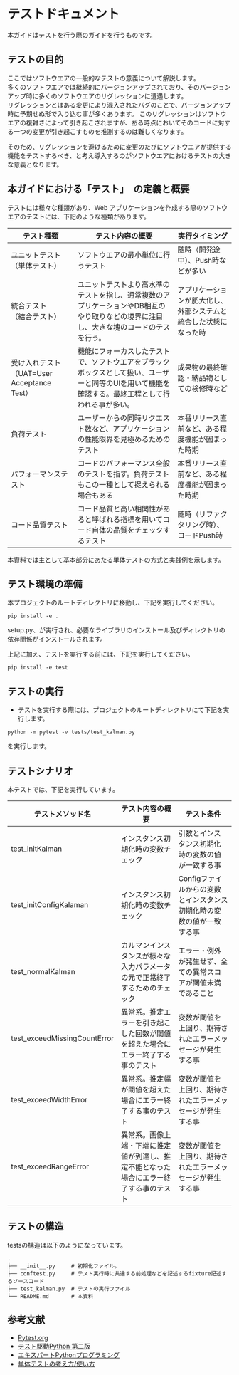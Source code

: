 # テストドキュメント
本ガイドはテストを行う際のガイドを行うものです。

## テストの目的
ここではソフトウエアの一般的なテストの意義について解説します。  
多くのソフトウエアでは継続的にバージョンアップされており、そのバージョンアップ時に多くのソフトウエアのリグレッションに遭遇します。  
リグレッションとはある変更により混入されたバグのことで、バージョンアップ時に予期せぬ形で入り込む事が多くあります。
このリグレッションはソフトウエアの複雑さによって引き起こされますが、ある時点においてそのコードに対する一つの変更が引き起こすものを推測するのは難しくなります。

そのため、リグレッションを避けるために変更のたびにソフトウエアが提供する機能をテストするべき、と考え導入するのがソフトウエアにおけるテストの大きな意義となります。

## 本ガイドにおける「テスト」　の定義と概要
テストには様々な種類があり、Web アプリケーションを作成する際のソフトウエアのテストには、下記のような種類があります。

| テスト種類 |  テスト内容の概要  | 実行タイミング    |
|---------------|---------|--------------------------------|
| ユニットテスト<br>（単体テスト）| ソフトウエアの最小単位に行うテスト | 随時（開発途中）、Push時などが多い  |
| 統合テスト<br>（結合テスト）   | ユニットテストより高水準のテストを指し、通常複数のアプリケーションやDB相互のやり取りなどの境界に注目し、大きな塊のコードのテスを行う。      | アプリケーションが肥大化し、外部システムと統合した状態になった時 |
| 受け入れテスト（UAT=User Acceptance Test）| 機能にフォーカスしたテストで、ソフトウエアをブラックボックスとして扱い、ユーザーと同等のUIを用いて機能を確認する。最終工程として行われる事が多い。 | 成果物の最終確認・納品物としての検修時など |
| 負荷テスト           | ユーザーからの同時リクエスト数など、アプリケーションの性能限界を見極めるためのテスト     | 本番リリース直前など、ある程度機能が固まった時期  |
| パフォーマンステスト       | コードのパフォーマンス全般のテストを指す。負荷テストもこの一種として捉えられる場合もある      | 本番リリース直前など、ある程度機能が固まった時期  |
| コード品質テスト      | コード品質と高い相関性があると呼ばれる指標を用いてコード自体の品質をチェックするテスト | 随時（リファクタリング時）、コードPush時   |

本資料では主として基本部分にあたる単体テストの方式と実践例を示します。

## テスト環境の準備 
本プロジェクトのルートディレクトリに移動し、下記を実行してください。  
```
pip install -e .
```
setup.py、が実行され、必要なライブラリのインストール及びディレクトリの依存関係がインストールされます。

上記に加え、テストを実行する前には、下記を実行してください。
```
pip install -e test
```

## テストの実行
* テストを実行する際には、プロジェクトのルートディレクトリにて下記を実行します。

```
python -m pytest -v tests/test_kalman.py
```
を実行します。

## テストシナリオ
本テストでは、下記を実行しています。  

| テストメソッド名 |  テスト内容の概要  | テスト条件 |
|---------------|---------|--------------------------------|
| test_initKalman | インスタンス初期化時の変数チェック | 引数とインスタンス初期化時の変数の値が一致する事 |
| test_initConfigKalaman | インスタンス初期化時の変数チェック | Configファイルからの変数とインスタンス初期化時の変数の値が一致する事 |
| test_normalKalman | カルマンインスタンスが様々な入力パラメータの元で正常終了するためのチェック | エラー・例外が発生せず、全ての異常スコアが閾値未満であること |
| test_exceedMissingCountError | 異常系。推定エラーを引き起こした回数が閾値を超えた場合にエラー終了する事のテスト | 変数が閾値を上回り、期待されたエラーメッセージが発生する事 |
| test_exceedWidthError | 異常系。推定幅が閾値を超えた場合にエラー終了する事のテスト | 変数が閾値を上回り、期待されたエラーメッセージが発生する事 
| test_exceedRangeError | 異常系。画像上端・下端に推定値が到達し、推定不能となった場合にエラー終了する事のテスト | 変数が閾値を上回り、期待されたエラーメッセージが発生する事 

## テストの構造
testsの構造は以下のようになっています。
```
.
├── __init__.py     # 初期化ファイル。
├── conftest.py     # テスト実行時に共通する前処理などを記述するfixture記述するソースコード
├── test_kalman.py  # テストの実行ファイル
└── README.md       # 本資料
```


## 参考文献
* [Pytest.org](https://docs.pytest.org/en/7.1.x/index.html)
* [テスト駆動Python 第二版](https://www.shoeisha.co.jp/book/detail/9784798177458)
* [エキスパートPythonプログラミング](https://www.kadokawa.co.jp/product/302105001236/)
* [単体テストの考え方/使い方](https://book.mynavi.jp/ec/products/detail/id=134252)